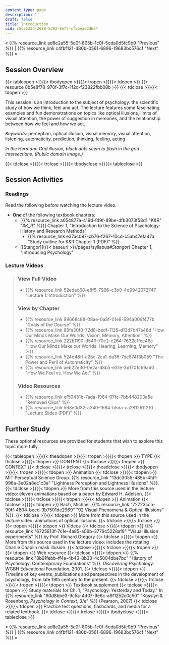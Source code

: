 ```yaml
---
content_type: page
description: ''
draft: false
title: Introduction
uid: c5c3533b-2688-5392-8ef7-cf5bea62d6a4
---
```

« {{% resource_link ad8e2a55-5c0f-805b-1c0f-5cda0d5fc9b9 "Previous" %}} | {{% resource_link c4fbf121-480b-0561-6896-19683bc576cf "Next" %}} »

## Session Overview

{{< tableopen >}}{{< tbodyopen >}}{{< tropen >}}{{< tdopen >}}
{{< resource 8b5e8f78-970f-3f7c-1f2c-f23822fbb08b >}}
{{< tdclose >}}{{< tdopen >}}

This session is an introduction to the subject of psychology: the scientific study of how we think, feel and act. The lecture features some fascinating examples and fun demonstrations on topics like optical illusions, limits of visual attention, the power of suggestion in memories, and the relationship between how we feel and how we act.

_Keywords:_ perception, optical illusion, visual memory, visual attention, listening, automaticity, prediction, thinking, feeling, acting

_In the Hermann Grid illusion, black dots seem to flash in the grid intersections. (Public domain image.)_

{{< tdclose >}}{{< trclose >}}{{< tbodyclose >}}{{< tableclose >}}

## Session Activities

### Readings

Read the following before watching the lecture video.

- **One** of the following textbook chapters:
    - \[{{% resource_link a054877a-419d-f49f-89be-dfb3073f58d1 "K&R" "#_K_R_" %}}\] Chapter 1, "Introduction to the Science of Psychology: History and Research Methods"
        - {{% resource_link e37ac097-cb76-f267-10cd-c5ab47efa47a "Study outline for K&R Chapter 1 (PDF)" %}}
    - \[\[Stangor\]\]({{< baseurl >}}/pages/syllabus#_Stangor_) Chapter 1, "Introducing Psychology"

### Lecture Videos

> ### View Full Video
> 
> - {{% resource_link 52edad68-e8f5-7996-c3b0-4d9942072747 "Lecture 1: Introduction" %}}
> 
> ### View by Chapter
> 
> - {{% resource_link 99668c88-08ae-0a8f-01e8-694a009f477b "Goals of the Course" %}}
> - {{% resource_link 88fa30f0-72d8-bedf-1135-d13d7b47a46d "How Our Minds Make Our Worlds: Vision, Memory, Attention" %}}
> - {{% resource_link 222b1190-d549-70c2-c264-7632c1fec48c "How Our Minds Make our Worlds: Hearing, Learning, Memory" %}}
> - {{% resource_link 524d48ff-c25e-2ca1-da36-7dc874f3b059 "The Power and Peril of Automaticity" %}}
> - {{% resource_link aeb22e30-0e2a-d8b5-e31e-3d1701c69ad0 "How We Feel vs. How We Act" %}}
> 
> ### Video Resources
> 
> - {{% resource_link ef50431b-7ada-1984-07fc-7bb448203a5e "Removed Clips" %}}
> - {{% resource_link 568e0d32-a240-1684-b5da-ca281261f210 "Lecture Slides (PDF)" %}}

## Further Study

These optional resources are provided for students that wish to explore this topic more fully.

{{< tableopen >}}{{< theadopen >}}{{< tropen >}}{{< thopen >}}
TYPE
{{< thclose >}}{{< thopen >}}
CONTENT
{{< thclose >}}{{< thopen >}}
CONTEXT
{{< thclose >}}{{< trclose >}}{{< theadclose >}}{{< tbodyopen >}}{{< tropen >}}{{< tdopen >}}
Animation
{{< tdclose >}}{{< tdopen >}}
MIT Perceptual Science Group. {{% resource_link "13dc3055-485b-4fdf-996a-3e02a8ec1c3a" "Lightness Perception and Lightness Illusions" %}}.
{{< tdclose >}}{{< tdopen >}}
More from this source used in the lecture video: eleven animations based on a paper by Edward H. Adelson.
{{< tdclose >}}{{< trclose >}}{{< tropen >}}{{< tdopen >}}
Animation
{{< tdclose >}}{{< tdopen >}}
Bach, Michael. {{% resource_link "72723cca-90ff-4804-becd-3b7501de2969" "92 Visual Phenomena & Optical Illusions" %}}.
{{< tdclose >}}{{< tdopen >}}
More from this source used in the lecture video: animations of optical illusions.
{{< tdclose >}}{{< trclose >}}{{< tropen >}}{{< tdopen >}}
Videos
{{< tdclose >}}{{< tdopen >}}
{{% resource_link "6725813f-7c1e-4a85-a09b-3779c5228af8" "Visual illusion experiments" %}} by Prof. Richard Gregory
{{< tdclose >}}{{< tdopen >}}
More from this source used in the lecture video: includes the rotating Charlie Chaplin mask illusion.
{{< tdclose >}}{{< trclose >}}{{< tropen >}}{{< tdopen >}}
Web resource
{{< tdclose >}}{{< tdopen >}}
{{% resource_link "8b91febb-ff4e-4b43-8b33-4c5004dbe7bc" "History of Psychology: Contemporary Foundations" %}}. _Discovering Psychology._ WGBH Educational Foundation, 2001.
{{< tdclose >}}{{< tdopen >}}
Timeline of key events, publications and perspectives in the development of psychology, from late 19th century to the present.
{{< tdclose >}}{{< trclose >}}{{< tropen >}}{{< tdopen >}}
Textbook supplement
{{< tdclose >}}{{< tdopen >}}
Study materials for Ch. 1, "Psychology: Yesterday and Today." In {{% resource_link "90d8bbe3-9c5a-4d07-9e6c-a9f1252c0c50" "Kosslyn & Rosenberg, _Psychology in Context_, 3/e" %}} (Pearson, 2007)
{{< tdclose >}}{{< tdopen >}}
Practice test questions, flashcards, and media for a related textbook.
{{< tdclose >}}{{< trclose >}}{{< tbodyclose >}}{{< tableclose >}}

« {{% resource_link ad8e2a55-5c0f-805b-1c0f-5cda0d5fc9b9 "Previous" %}} | {{% resource_link c4fbf121-480b-0561-6896-19683bc576cf "Next" %}} »